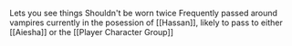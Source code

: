 Lets you see things
Shouldn't be worn twice
Frequently passed around vampires
currently in the posession of [[Hassan]], likely to pass to either [[Aiesha]] or the [[Player Character Group]]
